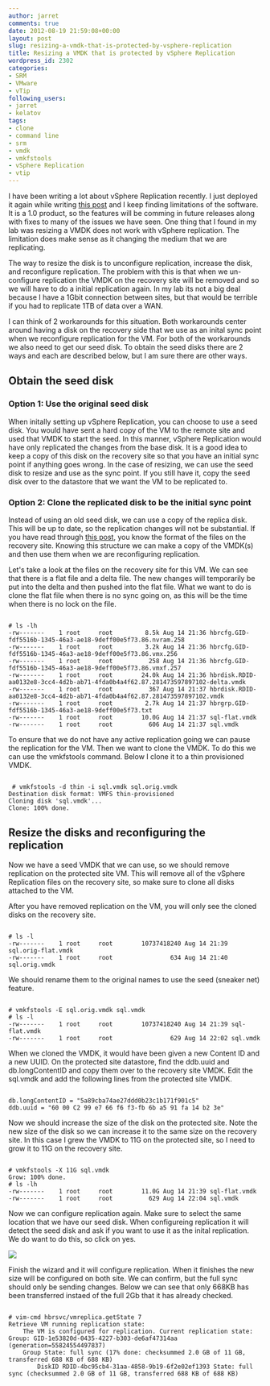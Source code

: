 ```yaml
---
author: jarret
comments: true
date: 2012-08-19 21:59:08+00:00
layout: post
slug: resizing-a-vmdk-that-is-protected-by-vsphere-replication
title: Resizing a VMDK that is protected by vSphere Replication
wordpress_id: 2302
categories:
- SRM
- VMware
- vTip
following_users:
- jarret
- kelatov
tags:
- clone
- command line
- srm
- vmdk
- vmkfstools
- vSphere Replication
- vtip
---
```


I have been writing a lot about vSphere Replication recently. I just deployed it again while writing [this post](http://virtuallyhyper.com/2012/08/using-a-custom-ca-with-vsphere-replication/) and I keep finding limitations of the software. It is a 1.0 product, so the features will be comming in future releases along with fixes to many of the issues we have seen. One thing that I found in my lab was resizing a VMDK does not work with vSphere replication. The limitation does make sense as it changing the medium that we are replicating.

The way to resize the disk is to unconfigure replication, increase the disk, and reconfigure replication. The problem with this is that when we un-configure replication the VMDK on the recovery site will be removed and so we will have to do a initial replication again. In my lab its not a big deal because I have a 1Gbit connection between sites, but that would be terrible if you had to replicate 1TB of data over a WAN.

I can think of 2 workarounds for this situation. Both workarounds center around having a disk on the recovery side that we use as an inital sync point when we reconfigure replication for the VM. For both of the workarounds we also need to get our seed disk. To obtain the seed disks there are 2 ways and each are described below, but I am sure there are other ways.


## Obtain the seed disk




### Option 1: Use the original seed disk


When initally setting up vSphere Replication, you can choose to use a seed disk. You would have sent a hard copy of the VM to the remote site and used that VMDK to start the seed. In this manner, vSphere Replication would have only replicated the changes from the base disk. It is a good idea to keep a copy of this disk on the recovery site so that you have an initial sync point if anything goes wrong. In the case of resizing, we can use the seed disk to resize and use as the sync point. If you still have it, copy the seed disk over to the datastore that we want the VM to be replicated to.


### Option 2: Clone the replicated disk to be the initial sync point


Instead of using an old seed disk, we can use a copy of the replica disk. This will be up to date, so the replication changes will not be substantial. If you have read through [this post](http://virtuallyhyper.com/2012/08/files-created-for-a-test-failover-with-vsphere-replication/), you know the format of the files on the recovery site. Knowing this structure we can make a copy of the VMDK(s) and then use them when we are reconfiguring replication.

Let's take a look at the files on the recovery site for this VM. We can see that there is a flat file and a delta file. The new changes will temporarily be put into the delta and then pushed into the flat file. What we want to do is clone the flat file when there is no sync going on, as this will be the time when there is no lock on the file.


```

# ls -lh
-rw-------    1 root     root         8.5k Aug 14 21:36 hbrcfg.GID-fdf5516b-1345-46a3-ae18-9deff00e5f73.86.nvram.258
-rw-------    1 root     root         3.2k Aug 14 21:36 hbrcfg.GID-fdf5516b-1345-46a3-ae18-9deff00e5f73.86.vmx.256
-rw-------    1 root     root          258 Aug 14 21:36 hbrcfg.GID-fdf5516b-1345-46a3-ae18-9deff00e5f73.86.vmxf.257
-rw-------    1 root     root        24.0k Aug 14 21:36 hbrdisk.RDID-aa0132e8-3cc4-4d2b-ab71-4fda0b4a4f62.87.281473597897102-delta.vmdk
-rw-------    1 root     root          367 Aug 14 21:37 hbrdisk.RDID-aa0132e8-3cc4-4d2b-ab71-4fda0b4a4f62.87.281473597897102.vmdk
-rw-------    1 root     root         2.7k Aug 14 21:37 hbrgrp.GID-fdf5516b-1345-46a3-ae18-9deff00e5f73.txt
-rw-------    1 root     root        10.0G Aug 14 21:37 sql-flat.vmdk
-rw-------    1 root     root          606 Aug 14 21:37 sql.vmdk

```


To ensure that we do not have any active replication going we can pause the replication for the VM. Then we want to clone the VMDK. To do this we can use the vmkfstools command. Below I clone it to a thin provisioned VMDK.


```

 # vmkfstools -d thin -i sql.vmdk sql.orig.vmdk
Destination disk format: VMFS thin-provisioned
Cloning disk 'sql.vmdk'...
Clone: 100% done.

```



## Resize the disks and reconfiguring the replication


Now we have a seed VMDK that we can use, so we should remove replication on the protected site VM. This will remove all of the vSphere Replication files on the recovery site, so make sure to clone all disks attached to the VM.

After you have removed replication on the VM, you will only see the cloned disks on the recovery site.


```

# ls -l
-rw-------    1 root     root        10737418240 Aug 14 21:39 sql.orig-flat.vmdk
-rw-------    1 root     root                634 Aug 14 21:40 sql.orig.vmdk

```


We should rename them to the original names to use the seed (sneaker net) feature.


```

# vmkfstools -E sql.orig.vmdk sql.vmdk
# ls -l
-rw-------    1 root     root        10737418240 Aug 14 21:39 sql-flat.vmdk
-rw-------    1 root     root                629 Aug 14 22:02 sql.vmdk

```


When we cloned the VMDK, it would have been given a new Content ID and a new UUID. On the protected site datastore, find the ddb.uuid and db.longContentID and copy them over to the recovery site VMDK. Edit the sql.vmdk and add the following lines from the protected site VMDK.


```

db.longContentID = "5a89cba74ae27ddd0b23c1b171f901c5"
ddb.uuid = "60 00 C2 99 e7 66 f6 f3-fb 6b a5 91 fa 14 b2 3e"

```


Now we should increase the size of the disk on the protected site. Note the new size of the disk so we can increase it to the same size on the recovery site. In this case I grew the VMDK to 11G on the protected site, so I need to grow it to 11G on the recovery site.


```

# vmkfstools -X 11G sql.vmdk
Grow: 100% done.
# ls -lh
-rw-------    1 root     root        11.0G Aug 14 21:39 sql-flat.vmdk
-rw-------    1 root     root          629 Aug 14 22:04 sql.vmdk

```


Now we can configure replication again. Make sure to select the same location that we have our seed disk. When configureing replication it will detect the seed disk and ask if you want to use it as the inital replication. We do want to do this, so click on yes.

[![](http://virtuallyhyper.com/wp-content/uploads/2012/08/vSphere-Replication-Initial-Copy-Confirmation.png)](http://virtuallyhyper.com/wp-content/uploads/2012/08/vSphere-Replication-Initial-Copy-Confirmation.png)

Finish the wizard and it will configure replication. When it finishes the new size will be configured on both site. We can confirm, but the full sync should only be sending changes. Below we can see that only 668KB has been transferred instaed of the full 2Gb that it has already checked.


```

# vim-cmd hbrsvc/vmreplica.getState 7
Retrieve VM running replication state:
	The VM is configured for replication. Current replication state: Group: GID-1e53820d-0435-4227-b303-de6af47314aa (generation=55824554497837)
	Group State: full sync (17% done: checksummed 2.0 GB of 11 GB, transferred 688 KB of 688 KB)
		DiskID RDID-4bc95cb4-31aa-4858-9b19-6f2e02ef1393 State: full sync (checksummed 2.0 GB of 11 GB, transferred 688 KB of 688 KB)

```

